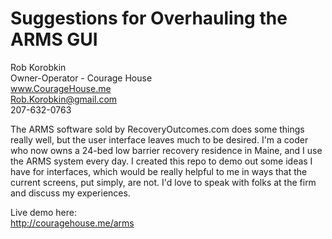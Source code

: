 # Suggestions for Overhauling the ARMS GUI

Rob Korobkin\
Owner-Operator - Courage House\
www.CourageHouse.me \
Rob.Korobkin@gmail.com \
207-632-0763


The ARMS software sold by RecoveryOutcomes.com does some things really well, but the user interface leaves much to be desired. I'm a coder who now owns a 24-bed low barrier recovery residence in Maine, and I use the ARMS system every day. I created this repo to demo out some ideas I have for interfaces, which would be really helpful to me in ways that the current screens, put simply, are not. I'd love to speak with folks at the firm and discuss my experiences. 

Live demo here:\
http://couragehouse.me/arms
